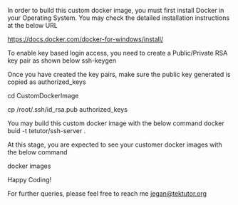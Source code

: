 In order to build this custom docker image, you must first install Docker in your Operating System. You may
check the detailed installation instructions at the below URL

https://docs.docker.com/docker-for-windows/install/

To enable key based login access, you need to create a Public/Private RSA key pair as shown below
ssh-keygen

Once you have created the key pairs, make sure the public key generated is copied as authorized_keys

cd CustomDockerImage

cp /root/.ssh/id_rsa.pub authorized_keys

You may build this custom docker image with the below command
docker buid -t tetutor/ssh-server .

At this stage, you are expected to see your customer docker images with the below command

docker images

Happy Coding!

For further queries, please feel free to reach me jegan@tektutor.org
